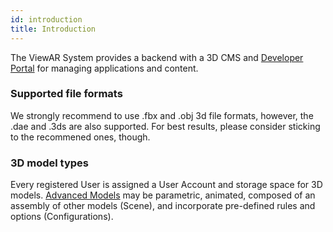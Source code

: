 ```yaml
---
id: introduction
title: Introduction
---
```


The ViewAR System provides a backend with a 3D CMS and [Developer Portal](https://developer.viewar.com/site/landing) for managing applications and content.

### Supported file formats

We strongly recommend to use .fbx and .obj 3d file formats, however, the .dae and .3ds are also supported. For best results, please consider sticking to the recommened ones, though.

### 3D model types

Every registered User is assigned a User Account and storage space for 3D models. [Advanced Models](./custom_models#advanced) may be parametric, animated, composed of an assembly of other models (Scene), and incorporate pre-defined rules and options (Configurations).
